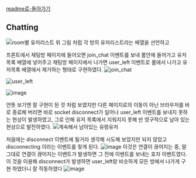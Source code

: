 [readme로-돌아가기](https://github.com/fungap/fungap-back)

## Chatting


![room별 유저리스트](https://user-images.githubusercontent.com/46738141/144252640-1731eee9-611b-41a1-891a-a722bafb84d7.png)
위 그림 처럼 각 방의 유저리스트라는 배열을 선언하고

프론트에서 채팅방 페이지에 들어오면 join_chat 이벤트를 보내 룸안에 들어가고 유저목록 배열에 넣어주고
채팅방 페이지에서 나가면 user_left 이벤트로 룸에서 나가고 유저목록 배열에서 제거하는 형태로 구현하였다.
![join_chat](https://user-images.githubusercontent.com/46738141/144252484-9dc97e23-21af-4cfd-a7d8-5fdab1a02f15.png)

![user_left](https://user-images.githubusercontent.com/46738141/144252253-11a6a924-a4db-47a1-b0a8-3b95f9e1cc87.png)

![image](https://user-images.githubusercontent.com/46738141/144253287-c0192721-17c9-46dd-bda5-800362c06c3b.png)

언뜻 보기엔 잘 구현이 된 것 처럼 보였지만 다른 페이지로의 이동이 아닌 브라우저를 바로 종료해 버리면
바로 socket disconnect가 일어나 user_left 이벤트를 보내지 못하는 현상이 발생하였고, 그로 인해 유저 목록에서 지워지지 못해 반 영구적으로 남아 있는 현상으로 발전하였다.
![계속해서 남아있는 유령유저](https://user-images.githubusercontent.com/46738141/144254783-66fdb2e2-85d3-4e83-83cd-6076dbf6ac1b.png)

처음에는 disconnect 이벤트에 될거라 생각해 시도해 보았지만
되지 않았고 disconnecting 이라는 이벤트를 찾게 된다.
![image](https://user-images.githubusercontent.com/46738141/144255261-78db6760-d7bd-43fc-8150-b53166097752.png)
이것은 연결이 끊어지는 중, 말 그대로 연결이 끊어지는 이벤트가 발생하면 그 전에 이벤트를 보내는 효자 이벤트였다.
이 것을 이용해 disconnect가 발생하면 user_left랑 비슷하게 모든 방에서 나가게 구현 하였더니
잘 작동하였다
![image](https://user-images.githubusercontent.com/46738141/144264832-adb47e29-bfc3-4186-b1c1-7bcc98f1e2bc.png)

